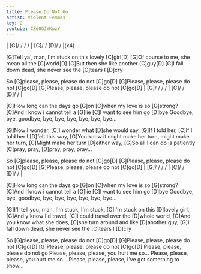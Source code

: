 ```yaml
---
title: Please Do Not Go
artist: Violent Femmes
key: G
youtube: CZd0GJYKwzY
---
```

| [G]/ / / / | [C]/ / [D]/ / |(x4)

[G]Tell ya', man, I'm stuck on this lovely [C]girl[D]
[G]Of course to me, she mean all the [C]world[D]
[G]But then she like another [C]guy[D]
[G]I fall down dead, she never see the [C]tears I [D]cry

So [G]please, please, please do not [C]go[D]
[G]Please, please, please do not [C]go[D]
[G]Please, please, please do not [C]go[D]
| [G]/ / / / | [C]/ / [D]/ / |

[C]How long can the days go [G]on
[C]when my love is so [G]strong?
[C]And I know i cannot tell a [G]lie
[C]I want to see him go [D]bye
Goodbye, bye, goodbye, bye, bye, bye, bye, bye, bye...

[G]Now I wonder, [C]I wonder what [D]she would say,
[G]If I told her, [C]If I told her I [D]felt this way,
[G]You know it might make her turn, might make her turn,
[C]Might make her turn [D]either way,
[G]So all I can do is patiently [C]pray, pray, [D]pray, pray, pray...

So [G]please, please, please do not [C]go[D]
[G]Please, please, please do not [C]go[D]
[G]Please, please, please do not [C]go[D]
| [G]/ / / / | [C]/ / [D]/ / |

[C]How long can the days go [G]on
[C]when my love is so [G]strong?
[C]And I know i cannot tell a [G]lie
[C]I want to see him go [D]bye
Goodbye, bye, goodbye, bye, bye, bye, bye, bye, bye...

[G]I'll tell you, man, I'm stuck, I'm stuck, [C]I'm stuck on this [D]lovely girl,
[G]And y'know I'd travel, [C]I could travel over the [D]whole world,
[G]And you know what she does, [C]she turn around and like [D]another guy,
[G]I fall down dead, she never see the [C]tears I [D]cry

So [G]please, please, please do not [C]go[D]
[G]Please, please, please do not [C]go[D]
[G]Please, please, please do not [C]go[D]
Please, please, please do not go
Please, please, please, you hurt me so...
Please, please, please, you hurt me so...
Please, please, please, I've got something to show...